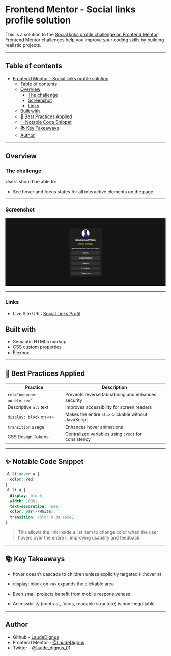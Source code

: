 # Frontend Mentor - Social links profile solution

This is a solution to the [Social links profile challenge on Frontend Mentor](https://www.frontendmentor.io/challenges/social-links-profile-UG32l9m6dQ). Frontend Mentor challenges help you improve your coding skills by building realistic projects.

---

## Table of contents

- [Frontend Mentor - Social links profile solution](#frontend-mentor---social-links-profile-solution)
  - [Table of contents](#table-of-contents)
  - [Overview](#overview)
    - [The challenge](#the-challenge)
    - [Screenshot](#screenshot)
    - [Links](#links)
  - [Built with](#built-with)
  - [🧩 Best Practices Applied](#-best-practices-applied)
  - [✨ Notable Code Snippet](#-notable-code-snippet)
  - [📚 Key Takeaways](#-key-takeaways)
  - [Author](#author)

---

## Overview

### The challenge

Users should be able to:

- See hover and focus states for all interactive elements on the page

---

### Screenshot

![preview](./assets/images/preview.png)

---

### Links

- Live Site URL: [Social Links Profil](https://miwodi-social-links-profil.netlify.app)

## Built with

- Semantic HTML5 markup
- CSS custom properties
- Flexbox
  
---

## 🧩 Best Practices Applied

| Practice | Description |
|---------|-------------|
| `rel="noopener noreferrer"` | Prevents reverse tabnabbing and enhances security |
| Descriptive `alt` text | Improves accessibility for screen readers |
| `display: block` on `<a>` | Makes the entire `<li>` clickable without JavaScript |
| `transition` usage | Enhances hover animations |
| CSS Design Tokens | Centralized variables using `:root` for consistency |

---

## ✨ Notable Code Snippet

```css
ul li:hover a {
  color: red;
}
ul li a {
  display: block;
  width: 100%;
  text-decoration: none;
  color: var(--White);
  transition: color 0.3s ease;
}
```

> This allows the link inside a list item to change color when the user hovers over the entire li, improving usability and feedback.

---

## 📚 Key Takeaways

- hover doesn’t cascade to children unless explicitly targeted (li:hover a)

- display: block on `<a>` expands the clickable area

- Even small projects benefit from mobile responsiveness

- Accessibility (contrast, focus, readable structure) is non-negotiable

---

## Author

- Github - [LaudeDignus](https://www.github.com/LaudeDignus)
- Frontend Mentor - [@LaudeDignus](https://www.frontendmentor.io/profile/LaudeDignus)
- Twitter - [@laude_dignus_01](https://www.twitter.com/Laude_Dignus_01)
